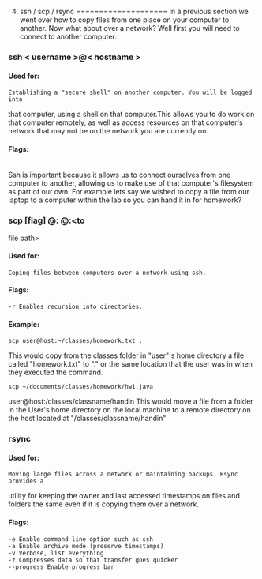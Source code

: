 4. ssh / scp / rsync
====================
In a previous section we went over how to copy files from one place on your
computer to another. Now what about over a network? Well first you will need to
connect to another computer:

###  ssh < username >@< hostname >
####  Used for:
    Establishing a "secure shell" on another computer. You will be logged into
that computer, using a shell on that computer.This allows you to do work on that
computer remotely, as well as access resources on that computer's network that
may not be on the network you are currently on.
####  Flags:<br><br>

Ssh is important because it allows us to connect ourselves from one computer to
another, allowing us to make use of that computer's filesystem as part of our
own. For example lets say we wished to copy a file from our laptop to a computer
within the lab so you can hand it in for homework?

### scp [flag] <username>@<hostname>:<from file path> <username>@<hostname>:<to
file path>
#### Used for:
    Coping files between computers over a network using ssh.
#### Flags:
    -r Enables recursion into directories.

#### Example:
    scp user@host:~/classes/homework.txt .
This would copy from the classes folder in "user"'s home directory a file called
"homework.txt" to "." or the same location that the user was in when they
executed the command.

    scp ~/documents/classes/homework/hw1.java
user@host:/classes/classname/handin
This would move a file from a folder in the User's home directory on the local
machine to a remote directory on the host located at "/classes/classname/handin"

###  rsync
#### Used for:
    Moving large files across a network or maintaining backups. Rsync provides a
utility for keeping the owner and last accessed timestamps on files and folders
the same even if it is copying them over a network.
#### Flags:
    -e Enable command line option such as ssh
    -a Enable archive mode (preserve timestamps)
    -v Verbose, list everything
    -z Compresses data so that transfer goes quicker
    --progress Enable progress bar